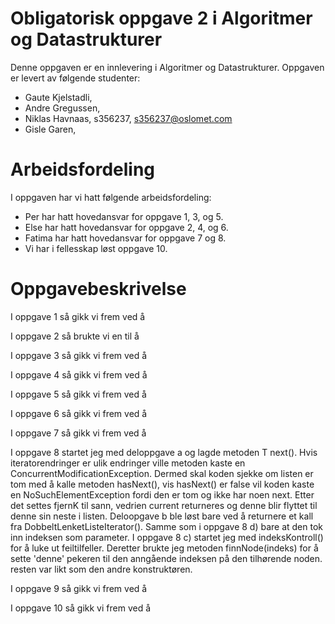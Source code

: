 # Obligatorisk oppgave 2 i Algoritmer og Datastrukturer

Denne oppgaven er en innlevering i Algoritmer og Datastrukturer. 
Oppgaven er levert av følgende studenter:

* Gaute Kjelstadli, 
* Andre Gregussen, 
* Niklas Havnaas, s356237, s356237@oslomet.com
* Gisle Garen, 

# Arbeidsfordeling

I oppgaven har vi hatt følgende arbeidsfordeling:
* Per har hatt hovedansvar for oppgave 1, 3, og 5. 
* Else har hatt hovedansvar for oppgave 2, 4, og 6. 
* Fatima har hatt hovedansvar for oppgave 7 og 8. 
* Vi har i fellesskap løst oppgave 10. 

# Oppgavebeskrivelse

I oppgave 1 så gikk vi frem ved å 


I oppgave 2 så brukte vi en til å


I oppgave 3 så gikk vi frem ved å 


I oppgave 4 så gikk vi frem ved å 


I oppgave 5 så gikk vi frem ved å 



I oppgave 6 så gikk vi frem ved å 


I oppgave 7 så gikk vi frem ved å 


I oppgave 8 startet jeg med deloppgave a og lagde metoden T next().
Hvis iteratorendringer er ulik endringer ville metoden kaste en
ConcurrentModificationException. Dermed skal koden sjekke om listen er tom
med å kalle metoden hasNext(), vis hasNext() er false vil koden kaste en 
NoSuchElementException fordi den er tom og ikke har noen next. Etter det
settes fjernK til sann, vedrien current returneres og denne blir flyttet
til denne sin neste i listen. Deloopgave b ble løst bare ved å returnere et
kall fra DobbeltLenketListeIterator(). Samme som i oppgave 8 d) bare at den
tok inn indeksen som parameter. I oppgave 8 c) startet jeg med indeksKontroll()
for å luke ut feiltilfeller. Deretter brukte jeg metoden finnNode(indeks) for
å sette 'denne' pekeren til den anngående indeksen på den tilhørende noden.
resten var likt som den andre konstruktøren.


I oppgave 9 så gikk vi frem ved å 


I oppgave 10 så gikk vi frem ved å 


